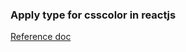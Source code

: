 ### Apply type for csscolor in reactjs
[Reference doc](https://fettblog.eu/typescript-react/styles/)